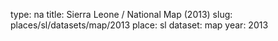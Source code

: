 type: na
title: Sierra Leone / National Map (2013)
slug: places/sl/datasets/map/2013
place: sl
dataset: map
year: 2013
